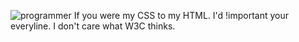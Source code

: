 ![programmer](https://user-images.githubusercontent.com/60959655/154712323-1ac57ddd-4ede-4b0b-8b02-f1eac93e904e.gif)
If you were my CSS to my HTML. I'd !important your everyline. I don't care what W3C thinks.
